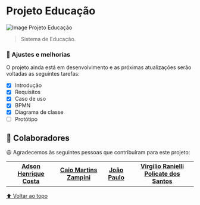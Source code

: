 # Projeto Educação

<img src="https://alunoexpert.com.br/wp-content/uploads/2020/04/Projeto-de-Pesquisa-em-Educa%C3%A7%C3%A3o.jpg" alt="Image Projeto Educação">

> Sistema de Educação.

### 📝 Ajustes e melhorias

O projeto ainda está em desenvolvimento e as próximas atualizações serão voltadas as seguintes tarefas:

- [x] Introdução
- [x] Requisitos
- [x] Caso de uso
- [x] BPMN
- [x] Diagrama de classe
- [ ] Protótipo

## 🤝 Colaboradores

😃 Agradecemos às seguintes pessoas que contribuíram para este projeto:

<table>
  <tr>
    <td align="center">
      <a href="#projeto-educação">
          <b>Adson Henrique Costa</b>
      </a>
    </td>
    <td align="center">
      <a href="#projeto-educação">
          <b>Caio Martins Zampini</b>
      </a>
    </td>
    <td align="center">
      <a href="#projeto-educação">
          <b>João Paulo</b>
      </a>
    </td>
    <td align="center">
      <a href="#projeto-educação">
        <b>Virgilio Ranielli Policate dos Santos</b>
      </a>
    </td>
  </tr>
</table>

[⬆ Voltar ao topo](#projeto-educação)<br>